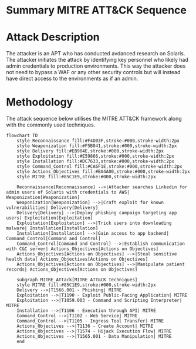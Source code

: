 # Summary MITRE ATT&CK Sequence

# Attack Description

The attacker is an APT who has conducted avdanced research on Solaris. The attacker initiates the attack by identifying key personnel who likely had admin credentials to production environments. This way the attacker does not need to bypass a WAF or any other security controls but will instead have direct access to the environments as if an admin.

# Methodology
The attack sequence below utilises the MITRE ATT&CK framework along with the commonly used techniques. 





```mermaid
flowchart TD
    style Reconnaissance fill:#F4D03F,stroke:#000,stroke-width:2px
    style Weaponization fill:#F5B041,stroke:#000,stroke-width:2px
    style Delivery fill:#EB984E,stroke:#000,stroke-width:2px
    style Exploitation fill:#E59866,stroke:#000,stroke-width:2px
    style Installation fill:#DC7633,stroke:#000,stroke-width:2px
    style Command_Control fill:#CA6F1E,stroke:#000,stroke-width:2px
    style Actions_Objectives fill:#BA4A00,stroke:#000,stroke-width:2px
    style MITRE fill:#85C1E9,stroke:#000,stroke-width:2px

    Reconnaissance[Reconnaissance] -->|Attacker searches Linkedin for admin users of Solaris with credentials to AWS| Weaponization[Weaponization]
    Weaponization[Weaponization] -->|Craft exploit for known vulnerabilities| Delivery[Delivery]
    Delivery[Delivery] -->|Deploy phishing campaign targeting app users| Exploitation[Exploitation]
    Exploitation[Exploitation] -->|Trick users into downloading malware| Installation[Installation]
    Installation[Installation] -->|Gain access to app backend| Command_Control[Command and Control]
    Command_Control[Command and Control] -->|Establish communication with C&C server| Actions_Objectives[Actions on Objectives]
    Actions_Objectives[Actions on Objectives] -->|Steal sensitive health data| Actions_Objectives[Actions on Objectives]
    Actions_Objectives[Actions on Objectives] -->|Manipulate patient records| Actions_Objectives[Actions on Objectives]

    subgraph MITRE_Attack[MITRE ATT&CK Techniques]
    style MITRE fill:#85C1E9,stroke:#000,stroke-width:2px
    Delivery -->|T1566.001 - Phishing| MITRE
    Exploitation -->|T1190 - Exploit Public-Facing Application| MITRE
    Exploitation -->|T1059.003 - Command and Scripting Interpreter| MITRE
    Installation -->|T1106 - Execution through API| MITRE
    Command_Control -->|T1102 - Web Service| MITRE
    Command_Control -->|T1105 - Ingress Tool Transfer| MITRE
    Actions_Objectives -->|T1136 - Create Account| MITRE
    Actions_Objectives -->|T1574 - Hijack Execution Flow| MITRE
    Actions_Objectives -->|T1565.001 - Data Manipulation| MITRE
    end
